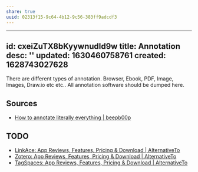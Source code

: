 ```yaml
---
share: true
uuid: 02313f15-9c64-4b12-9c56-383ff9adcdf3
---
```

---
id: cxeiZuTX8bKyywnudId9w
title: Annotation
desc: ''
updated: 1630460758761
created: 1628743027628
---

There are different types of annotation. Browser, Ebook, PDF, Image, Images, Draw.io etc etc.. All annotation software should be dumped here.

## Sources

* [How to annotate literally everything | beepb00p](https://beepb00p.xyz/annotating.html)

## TODO

* [LinkAce: App Reviews, Features, Pricing & Download | AlternativeTo](https://alternativeto.net/software/linkace/about/)
* [Zotero: App Reviews, Features, Pricing & Download | AlternativeTo](https://alternativeto.net/software/zotero/about/)
* [TagSpaces: App Reviews, Features, Pricing & Download | AlternativeTo](https://alternativeto.net/software/tagspaces/about/)
